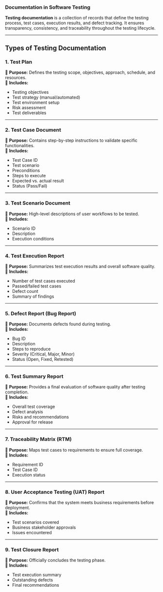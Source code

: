 ### **Documentation in Software Testing**  

**Testing documentation** is a collection of records that define the testing process, test cases, execution results, and defect tracking. It ensures transparency, consistency, and traceability throughout the testing lifecycle.  

---

## **Types of Testing Documentation**  

### **1. Test Plan**  
📌 **Purpose:** Defines the testing scope, objectives, approach, schedule, and resources.  
📌 **Includes:**  
- Testing objectives  
- Test strategy (manual/automated)  
- Test environment setup  
- Risk assessment  
- Test deliverables  

---

### **2. Test Case Document**  
📌 **Purpose:** Contains step-by-step instructions to validate specific functionalities.  
📌 **Includes:**  
- Test Case ID  
- Test scenario  
- Preconditions  
- Steps to execute  
- Expected vs. actual result  
- Status (Pass/Fail)  

---

### **3. Test Scenario Document**  
📌 **Purpose:** High-level descriptions of user workflows to be tested.  
📌 **Includes:**  
- Scenario ID  
- Description  
- Execution conditions  

---

### **4. Test Execution Report**  
📌 **Purpose:** Summarizes test execution results and overall software quality.  
📌 **Includes:**  
- Number of test cases executed  
- Passed/failed test cases  
- Defect count  
- Summary of findings  

---

### **5. Defect Report (Bug Report)**  
📌 **Purpose:** Documents defects found during testing.  
📌 **Includes:**  
- Bug ID  
- Description  
- Steps to reproduce  
- Severity (Critical, Major, Minor)  
- Status (Open, Fixed, Retested)  

---

### **6. Test Summary Report**  
📌 **Purpose:** Provides a final evaluation of software quality after testing completion.  
📌 **Includes:**  
- Overall test coverage  
- Defect analysis  
- Risks and recommendations  
- Approval for release  

---

### **7. Traceability Matrix (RTM)**  
📌 **Purpose:** Maps test cases to requirements to ensure full coverage.  
📌 **Includes:**  
- Requirement ID  
- Test Case ID  
- Execution status  

---

### **8. User Acceptance Testing (UAT) Report**  
📌 **Purpose:** Confirms that the system meets business requirements before deployment.  
📌 **Includes:**  
- Test scenarios covered  
- Business stakeholder approvals  
- Issues encountered  

---

### **9. Test Closure Report**  
📌 **Purpose:** Officially concludes the testing phase.  
📌 **Includes:**  
- Test execution summary  
- Outstanding defects  
- Final recommendations  